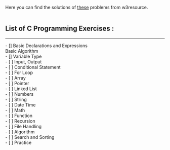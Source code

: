 Here you can find the solutions of [these](https://www.w3resource.com/c-programming-exercises/) problems from w3resource.<br><br>
## List of C Programming Exercises :
<hr>
- [] Basic Declarations and Expressions<br>
Basic Algorithm<br> 
- [] Variable Type<br>
- [ ] Input, Output<br>
- [ ] Conditional Statement<br>
- [ ] For Loop<br>
- [ ] Array<br>
- [ ] Pointer<br>
- [ ] Linked List<br>
- [ ] Numbers<br>
- [ ] String<br>
- [ ] Date Time<br>
- [ ] Math<br>
- [ ] Function<br>
- [ ] Recursion<br>
- [ ] File Handling<br>
- [ ] Algorithm<br>
 - [ ] Search and Sorting<br>
 - [ ] Practice<br>